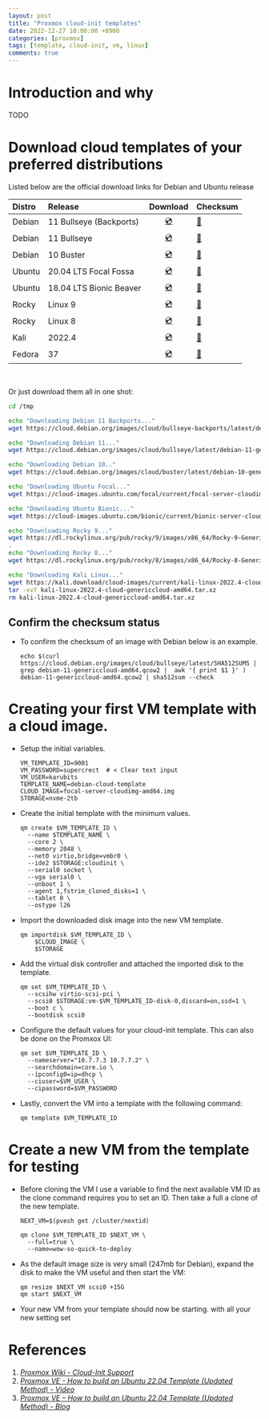 ```yaml
---
layout: post
title: "Proxmox cloud-init templates"
date: 2022-12-27 10:00:00 +0900
categories: [proxmox]
tags: [template, cloud-init, vm, linux]
comments: true
---
```

# Introduction and why 

TODO

# Download cloud templates of your preferred distributions

Listed below are the official download links for Debian and Ubuntu release

| Distro | Release | Download | Checksum
| :-- | :-- | :--: | :-- |
| Debian | 11 Bullseye (Backports) | [💿](https://cloud.debian.org/images/cloud/bullseye-backports/latest/debian-11-backports-genericcloud-amd64.qcow2) | [🔑](https://cloud.debian.org/images/cloud/bullseye-backports/latest/SHA512SUMS)
| Debian | 11 Bullseye |  [💿](https://cloud.debian.org/images/cloud/bullseye/latest/debian-11-genericcloud-amd64.qcow2) | [🔑](https://cloud.debian.org/images/cloud/bullseye/latest/SHA512SUMS)
| Debian | 10 Buster |  [💿](https://cloud.debian.org/images/cloud/buster/latest/debian-10-genericcloud-amd64.qcow2) | [🔑](https://cloud.debian.org/images/cloud/buster/latest/SHA512SUMS)
| Ubuntu | 20.04 LTS Focal Fossa | [💿](https://cloud-images.ubuntu.com/focal/current/focal-server-cloudimg-amd64.img) | [🔑](https://cloud-images.ubuntu.com/focal/current/SHA256SUMS)
| Ubuntu | 18.04 LTS Bionic Beaver | [💿](https://cloud-images.ubuntu.com/bionic/current/bionic-server-cloudimg-amd64.img) | [🔑](https://cloud-images.ubuntu.com/bionic/current/SHA256SUMS)
| Rocky | Linux 9 | [💿](https://dl.rockylinux.org/pub/rocky/9/images/x86_64/Rocky-9-GenericCloud-Base.latest.x86_64.qcow2)| [🔑](https://dl.rockylinux.org/pub/rocky/9/images/x86_64/Rocky-9-GenericCloud-Base.latest.x86_64.qcow2.CHECKSUM)
| Rocky | Linux 8 | [💿](https://dl.rockylinux.org/pub/rocky/8/images/x86_64/Rocky-8-GenericCloud-Base.latest.x86_64.qcow2)| [🔑](https://dl.rockylinux.org/pub/rocky/8/images/x86_64/Rocky-8-GenericCloud-Base.latest.x86_64.qcow2.CHECKSUM)
| Kali | 2022.4 | [💿](https://kali.download/cloud-images/current/kali-linux-2022.4-cloud-genericcloud-amd64.tar.xz) | [🔑](https://kali.download/cloud-images/current/SHA256SUMS)
| Fedora | 37 | [💿](https://download.fedoraproject.org/pub/fedora/linux/releases/37/Cloud/x86_64/images/Fedora-Cloud-Base-37-1.7.x86_64.qcow2 ) | [🔑](https://ftp.riken.jp/Linux/fedora/releases/37/Cloud/x86_64/images/Fedora-Cloud-37-1.7-x86_64-CHECKSUM)


<br>

Or just download them all in one shot:

```bash
cd /tmp

echo "Downloading Debian 11 Backports..."
wget https://cloud.debian.org/images/cloud/bullseye-backports/latest/debian-11-backports-generic-amd64.qcow2

echo "Downloading Debian 11..."
wget https://cloud.debian.org/images/cloud/bullseye/latest/debian-11-genericcloud-amd64.qcow2

echo "Downloading Debian 10.."
wget https://cloud.debian.org/images/cloud/buster/latest/debian-10-genericcloud-amd64.qcow2`

echo "Downloading Ubuntu Focal..."
wget https://cloud-images.ubuntu.com/focal/current/focal-server-cloudimg-amd64.img

echo "Downloading Ubuntu Bionic..."
wget https://cloud-images.ubuntu.com/bionic/current/bionic-server-cloudimg-amd64.img

echo "Downloading Rocky 9..."
wget https://dl.rockylinux.org/pub/rocky/9/images/x86_64/Rocky-9-GenericCloud-Base.latest.x86_64.qcow2
.
echo "Downloading Rocky 8..."
wget https://dl.rockylinux.org/pub/rocky/8/images/x86_64/Rocky-8-GenericCloud-Base.latest.x86_64.qcow2

echo "Downloading Kali Linux..."
wget https://kali.download/cloud-images/current/kali-linux-2022.4-cloud-genericcloud-amd64.tar.xz
tar -xvf kali-linux-2022.4-cloud-genericcloud-amd64.tar.xz
rm kali-linux-2022.4-cloud-genericcloud-amd64.tar.xz


```




## Confirm the checksum status

- To confirm the checksum of an image with Debian below is an example. 
  ```shell
  echo $(curl https://cloud.debian.org/images/cloud/bullseye/latest/SHA512SUMS | grep debian-11-genericcloud-amd64.qcow2 |  awk '{ print $1 }' ) debian-11-genericcloud-amd64.qcow2 | sha512sum --check
  ```

# Creating your first VM template with a cloud image. 

- Setup the initial variables. 
  ```shell
  VM_TEMPLATE_ID=9001
  VM_PASSWORD=supercrect  # < Clear text input
  VM_USER=karubits
  TEMPLATE_NAME=debian-cloud-template
  CLOUD_IMAGE=focal-server-cloudimg-amd64.img
  STORAGE=nvme-2tb
  ```
- Create the initial template with the minimum values. 
  ```shell
  qm create $VM_TEMPLATE_ID \
    --name $TEMPLATE_NAME \
    --core 2 \
    --memory 2048 \
    --net0 virtio,bridge=vmbr0 \
    --ide2 $STORAGE:cloudinit \
    --serial0 socket \
    --vga serial0 \
    --onboot 1 \
    --agent 1,fstrim_cloned_disks=1 \
    --tablet 0 \
    --ostype l26

  ```
- Import the downloaded disk image into the new VM template. 
  ```shell
  qm importdisk $VM_TEMPLATE_ID \
      $CLOUD_IMAGE \
      $STORAGE
  ```
- Add the virtual disk controller and attached the imported disk to the template. 
  ```shell
  qm set $VM_TEMPLATE_ID \
    --scsihw virtio-scsi-pci \
    --scsi0 $STORAGE:vm-$VM_TEMPLATE_ID-disk-0,discard=on,ssd=1 \
    --boot c \
    --bootdisk scsi0
  ```

- Configure the default values for your cloud-init template. This can also be done on the Promxox UI:
  ```shell
  qm set $VM_TEMPLATE_ID \
    --nameserver="10.7.7.3 10.7.7.2" \
    --searchdomain=core.io \
    --ipconfig0=ip=dhcp \
    --ciuser=$VM_USER \
    --cipassword=$VM_PASSWORD
  ```

- Lastly, convert the VM into a template with the following command:<br>
  ```shell
  qm template $VM_TEMPLATE_ID
  ```

# Create a new VM from the template for testing

- Before cloning the VM I use a variable to find the next available VM ID as the clone command requires you to set an ID. Then take a full a clone of the new template. 
  ```shell
  NEXT_VM=$(pvesh get /cluster/nextid)

  qm clone $VM_TEMPLATE_ID $NEXT_VM \
    --full=true \
    --name=wow-so-quick-to-deploy
  ```
- As the default image size is very small (247mb for Debian), expand the disk to make the VM useful and then start the VM:
  ```shell
  qm resize $NEXT_VM scsi0 +15G
  qm start $NEXT_VM
  ```
- Your new VM from your template should now be starting. with all your new setting set


# References
1. *[Proxmox Wiki - Cloud-Init Support](https://pve.proxmox.com/wiki/Cloud-Init_Support)*
2. *[Proxmox VE - How to build an Ubuntu 22.04 Template (Updated Method) - Video](https://www.youtube.com/watch?v=MJgIm03Jxdo)*
3. *[Proxmox VE – How to build an Ubuntu 22.04 Template (Updated Method) - Blog](https://www.learnlinux.tv/proxmox-ve-how-to-build-an-ubuntu-22-04-template-updated-method/)*